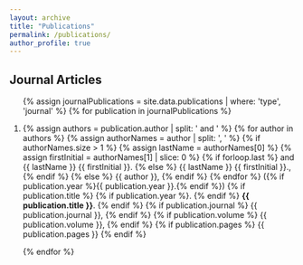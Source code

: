 ```yaml
---
layout: archive
title: "Publications"
permalink: /publications/
author_profile: true
---
```


<div class="publications-list">
  <h2>Journal Articles</h2>
  <ol>
    {% assign journalPublications = site.data.publications | where: 'type', 'journal' %}
    {% for publication in journalPublications %}
      <li>
        <p>
          {% assign authors = publication.author | split: ' and ' %}
          {% for author in authors %}
            {% assign authorNames = author | split: ', ' %}
            {% if authorNames.size > 1 %}
              {% assign lastName = authorNames[0] %}
              {% assign firstInitial = authorNames[1] | slice: 0 %}
              {% if forloop.last %}
                and {{ lastName }} {{ firstInitial }}.
              {% else %}
                {{ lastName }} {{ firstInitial }}.,
              {% endif %}
            {% else %}
              {{ author }},
            {% endif %}
          {% endfor %}
          ({% if publication.year %}{{ publication.year }}.{% endif %})
          {% if publication.title %}
            {% if publication.year %}. {% endif %}
            <strong>{{ publication.title }}</strong>.
          {% endif %}
          {% if publication.journal %}
            {{ publication.journal }},
          {% endif %}
          {% if publication.volume %}
            {{ publication.volume }},
          {% endif %}
          {% if publication.pages %}
            {{ publication.pages }}
          {% endif %}
        </p>
      </li>
    {% endfor %}
  </ol>
  
  <!-- Conference Articles Section -->
  <!-- Modify the following code similarly for conference articles -->
</div>
